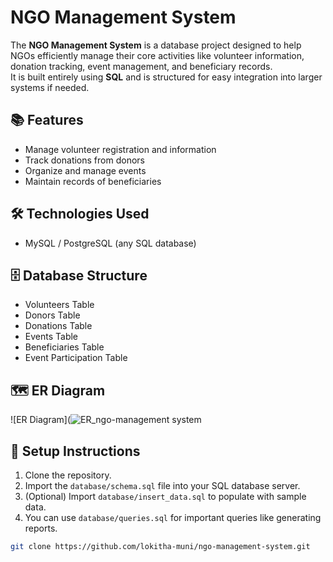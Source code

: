 # NGO Management System

The **NGO Management System** is a database project designed to help NGOs efficiently manage their core activities like volunteer information, donation tracking, event management, and beneficiary records.  
It is built entirely using **SQL** and is structured for easy integration into larger systems if needed.

## 📚 Features
- Manage volunteer registration and information
- Track donations from donors
- Organize and manage events
- Maintain records of beneficiaries

## 🛠️ Technologies Used
- MySQL / PostgreSQL (any SQL database)

## 🗄️ Database Structure
- Volunteers Table
- Donors Table
- Donations Table
- Events Table
- Beneficiaries Table
- Event Participation Table

## 🗺️ ER Diagram
![ER Diagram](![ER_ngo-management system](https://github.com/user-attachments/assets/09b7e276-8334-477e-998f-de40fb7c80e5)

## 🚀 Setup Instructions
1. Clone the repository.
2. Import the `database/schema.sql` file into your SQL database server.
3. (Optional) Import `database/insert_data.sql` to populate with sample data.
4. You can use `database/queries.sql` for important queries like generating reports.

```bash
git clone https://github.com/lokitha-muni/ngo-management-system.git
